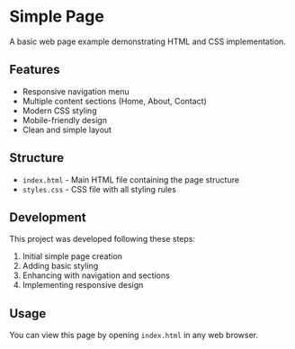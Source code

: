 # Simple Page

A basic web page example demonstrating HTML and CSS implementation.

## Features

- Responsive navigation menu
- Multiple content sections (Home, About, Contact)
- Modern CSS styling
- Mobile-friendly design
- Clean and simple layout

## Structure

- `index.html` - Main HTML file containing the page structure
- `styles.css` - CSS file with all styling rules

## Development

This project was developed following these steps:
1. Initial simple page creation
2. Adding basic styling
3. Enhancing with navigation and sections
4. Implementing responsive design

## Usage

You can view this page by opening `index.html` in any web browser.
